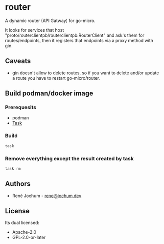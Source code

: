# router

A dynamic router (API Gatway) for go-micro.

It looks for services that host "proto/routerclientpb/routerclientpb.RouterClient" and ask's them for routes/endpoints,
then it registers that endpoints via a proxy method with gin.

## Caveats

- gin doesn't allow to delete routes, so if you want to delete and/or update a route you have to restart go-micro/router.

## Build podman/docker image

### Prerequesits

- podman
- [Task](https://taskfile.dev/#/installation)

### Build

```bash
task
```

### Remove everything except the result created by task

```bash
task rm
```

## Authors

- René Jochum - rene@jochum.dev

## License

Its dual licensed:

- Apache-2.0
- GPL-2.0-or-later
